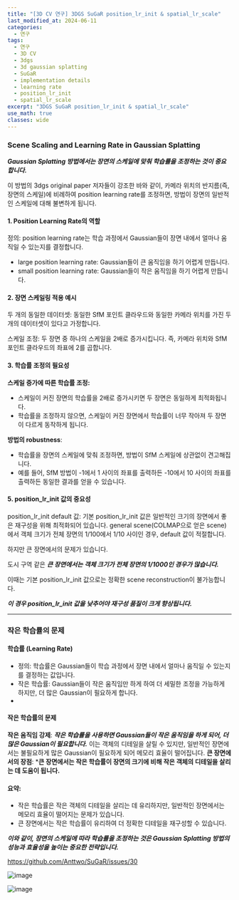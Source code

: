 ```yaml
---
title: "[3D CV 연구] 3DGS SuGaR position_lr_init & spatial_lr_scale"
last_modified_at: 2024-06-11
categories:
  - 연구
tags:
  - 연구
  - 3D CV
  - 3dgs
  - 3d gaussian splatting
  - SuGaR
  - implementation details
  - learning rate
  - position_lr_init
  - spatial_lr_scale
excerpt: "3DGS SuGaR position_lr_init & spatial_lr_scale"
use_math: true
classes: wide
---
```


### Scene Scaling and Learning Rate in Gaussian Splatting

***Gaussian Splatting 방법에서는 장면의 스케일에 맞춰 학습률을 조정하는 것이 중요합니다.***

이 방법의 3dgs original paper 저자들이 강조한 바와 같이, 카메라 위치의 반지름(즉, 장면의 스케일)에 비례하여 position learning rate를 조정하면, 방법이 장면의 일반적인 스케일에 대해 불변하게 됩니다. 

#### 1. Position Learning Rate의 역할
정의: position learning rate는 학습 과정에서 Gaussian들이 장면 내에서 얼마나 움직일 수 있는지를 결정합니다.
- large position learning rate: Gaussian들이 큰 움직임을 하기 어렵게 만듭니다.
- small position learning rate: Gaussian들이 작은 움직임을 하기 어렵게 만듭니다.
  
#### 2. 장면 스케일링 적용 예시
두 개의 동일한 데이터셋: 동일한 SfM 포인트 클라우드와 동일한 카메라 위치를 가진 두 개의 데이터셋이 있다고 가정합니다.

스케일 조정: 두 장면 중 하나의 스케일을 2배로 증가시킵니다. 즉, 카메라 위치와 SfM 포인트 클라우드의 좌표에 2를 곱합니다.

#### 3. 학습률 조정의 필요성
**스케일 증가에 따른 학습률 조정:**
- 스케일이 커진 장면의 학습률을 2배로 증가시키면 두 장면은 동일하게 최적화됩니다.
- 학습률을 조정하지 않으면, 스케일이 커진 장면에서 학습률이 너무 작아져 두 장면이 다르게 동작하게 됩니다.

**방법의 robustness**:
- 학습률을 장면의 스케일에 맞춰 조정하면, 방법이 SfM 스케일에 상관없이 견고해집니다.
- 예를 들어, SfM 방법이 -1에서 1 사이의 좌표를 출력하든 -10에서 10 사이의 좌표를 출력하든 동일한 결과를 얻을 수 있습니다.

#### 5. position_lr_init 값의 중요성

position_lr_init default 값: 기본 position_lr_init 값은 일반적인 크기의 장면에서 좋은 재구성을 위해 최적화되어 있습니다. general scene(COLMAP으로 얻은 scene)에서 객체 크기가 전체 장면의 1/100에서 1/10 사이인 경우, default 값이 적절합니다.

하지만 큰 장면에서의 문제가 있습니다. 

도시 구역 같은 ***큰 장면에서는 객체 크기가 전체 장면의 1/1000인 경우가 많습니다.*** 

이때는 기본 position_lr_init 값으로는 정확한 scene reconstruction이 불가능합니다.

***이 경우 position_lr_init 값을 낮추어야 재구성 품질이 크게 향상됩니다.***

------

### 작은 학습률의 문제
#### 학습률 (Learning Rate)
- 정의: 학습률은 Gaussian들이 학습 과정에서 장면 내에서 얼마나 움직일 수 있는지를 결정하는 값입니다.
- 작은 학습률: Gaussian들이 작은 움직임만 하게 하여 더 세밀한 조정을 가능하게 하지만, 더 많은 Gaussian이 필요하게 합니다.
- 
#### 작은 학습률의 문제
**작은 움직임 강제**: ***작은 학습률을 사용하면 Gaussian들이 작은 움직임을 하게 되어, 더 많은 Gaussian이 필요합니다.*** 이는 객체의 디테일을 살릴 수 있지만, 일반적인 장면에서는 불필요하게 많은 Gaussian이 필요하게 되어 메모리 효율이 떨어집니다.
**큰 장면에서의 장점**: ***큰 장면에서는 작은 학습률이 장면의 크기에 비해 작은 객체의 디테일을 살리는 데 도움이 됩니다.**

#### 요약:
- 작은 학습률은 작은 객체의 디테일을 살리는 데 유리하지만, 일반적인 장면에서는 메모리 효율이 떨어지는 문제가 있습니다.
- 큰 장면에서는 작은 학습률이 유리하여 더 정확한 디테일을 재구성할 수 있습니다.

***이와 같이, 장면의 스케일에 따라 학습률을 조정하는 것은 Gaussian Splatting 방법의 성능과 효율성을 높이는 중요한 전략입니다.***

https://github.com/Anttwo/SuGaR/issues/30

![image](https://github.com/sandokim/sandokim.github.io/assets/74639652/bffb1855-a959-4bca-be65-e88c29a1f533)

![image](https://github.com/sandokim/sandokim.github.io/assets/74639652/9a1165aa-9182-4103-8615-4a940b27ab6b)


